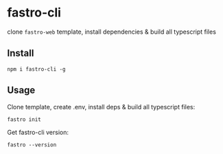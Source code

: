 # fastro-cli

clone `fastro-web` template, install dependencies & build all typescript files

## Install
```
npm i fastro-cli -g
```

## Usage
Clone template, create .env, install deps & build all typescript files:
```
fastro init
```
Get fastro-cli version:
```
fastro --version
```